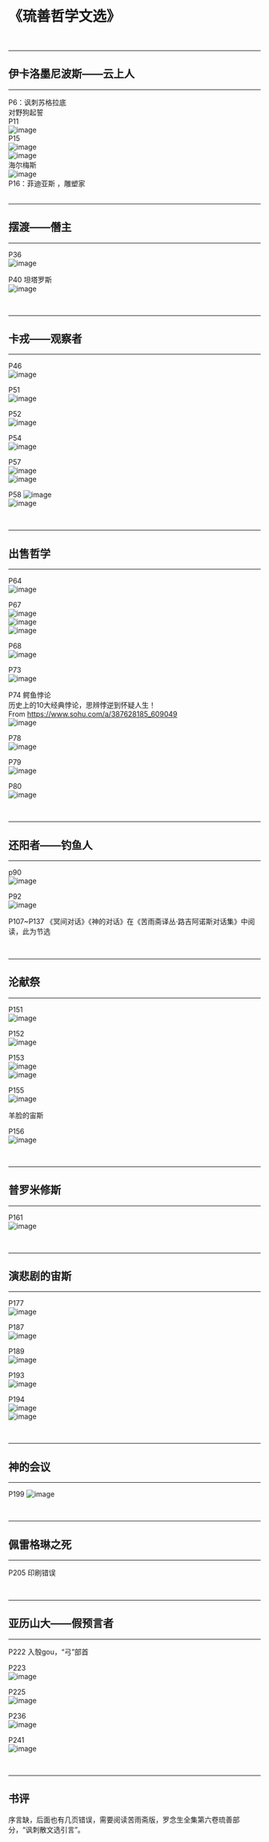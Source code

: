 # 《琉善哲学文选》
&nbsp;
***
## 伊卡洛墨尼波斯——云上人
***
P6：讽刺苏格拉底    
    对野狗起誓  
P11  
![image](https://user-images.githubusercontent.com/84896436/149871287-90a5c1ac-f06f-4f9b-ad4b-79284c64b0eb.png)  
P15  
![image](https://user-images.githubusercontent.com/84896436/149871303-1f75202f-6a59-4401-acdb-269adf9d8204.png)  
![image](https://user-images.githubusercontent.com/84896436/149871315-3c7efbc0-8485-4196-8336-0f9e0990bc55.png)  
海尔梅斯  
![image](https://user-images.githubusercontent.com/84896436/149871363-a7e7f916-99db-4c38-aa67-5623aae31d93.png)  
P16：菲迪亚斯  ，雕塑家    
&nbsp;
***
## 摆渡——僭主
***
P36  
![image](https://user-images.githubusercontent.com/84896436/149871516-f050fb64-6e07-441f-8a25-c9005ac8f8e5.png)

P40 坦塔罗斯   
![image](https://user-images.githubusercontent.com/84896436/149871646-a0afa037-16d4-4c1b-8dcf-701f499a55e8.png)

&nbsp;
***
## 卡戎——观察者
***
P46  
![image](https://user-images.githubusercontent.com/84896436/149871674-8888cd0b-7971-41d3-9ea0-88d65d87b7cd.png)  

P51  
![image](https://user-images.githubusercontent.com/84896436/149871690-f4624112-34f2-456a-b45f-78f6489f0059.png)  

P52  
![image](https://user-images.githubusercontent.com/84896436/149871720-813928fd-9af1-404c-8478-57f5339b444e.png)  

P54  
![image](https://user-images.githubusercontent.com/84896436/149871748-3d76416a-e6d0-48c0-89c1-244dbf756046.png)  

P57  
![image](https://user-images.githubusercontent.com/84896436/149871771-e89879aa-5478-4c32-b4aa-67f2592fc13f.png)  
![image](https://user-images.githubusercontent.com/84896436/149871800-0c244d09-30f5-4178-9ac2-286b16dcfa17.png)  

P58
![image](https://user-images.githubusercontent.com/84896436/149871830-6f3c8c69-5098-4bbc-8ac5-3322962db9df.png)  
![image](https://user-images.githubusercontent.com/84896436/149883826-34b068af-4d05-4b88-96e9-933ecdcbe84c.png)

&nbsp;
***
## 出售哲学
***
P64  
![image](https://user-images.githubusercontent.com/84896436/149885330-9f851a30-ea75-4595-ad78-fe4ddf6bf2cd.png)  

P67  
![image](https://user-images.githubusercontent.com/84896436/149885389-ce0cf54e-26c6-42df-9f50-99dc8e6945f2.png)  
![image](https://user-images.githubusercontent.com/84896436/149885415-e370f335-1faa-4b1b-98d6-e5cffc41595f.png)  
![image](https://user-images.githubusercontent.com/84896436/149885452-635534cf-cbd8-448b-afc0-9fc8f9062a64.png)  

P68    
![image](https://user-images.githubusercontent.com/84896436/149885493-e30d3d85-0b75-45b6-b347-3407c2634b9a.png)

P73  
![image](https://user-images.githubusercontent.com/84896436/149885837-96f26625-8889-48dd-9d03-0b3be806e0a8.png)

P74
鳄鱼悖论  
历史上的10大经典悖论，思辨悖逆到怀疑人生！  
From <https://www.sohu.com/a/387628185_609049>   
![image](https://user-images.githubusercontent.com/84896436/149885895-2d41269a-0a32-4132-8468-a95406abd0ea.png)  

P78  
![image](https://user-images.githubusercontent.com/84896436/149885939-f9cd9e3a-b51b-4e30-8d69-60588e4cb370.png)  

P79  
![image](https://user-images.githubusercontent.com/84896436/149885982-e3ad2826-05ce-4f1b-b7d3-3e59f7f4b1fa.png)  

P80  
![image](https://user-images.githubusercontent.com/84896436/149886024-66ba4c0b-e63d-4ca3-bb74-cd1dd45e0ca9.png)  

&nbsp;
***
## 还阳者——钓鱼人
***
p90  
![image](https://user-images.githubusercontent.com/84896436/149886089-fbbfed0c-a7a7-4c68-8278-b29ad93df40b.png)  

P92  
![image](https://user-images.githubusercontent.com/84896436/149886506-1f804170-cda7-49b9-9a97-50aa015c1929.png)  

P107~P137 《冥间对话》《神的对话》在《苦雨斋译丛·路吉阿诺斯对话集》中阅读，此为节选  

&nbsp;
***
## 沦献祭
***
P151  
![image](https://user-images.githubusercontent.com/84896436/149886548-5a91989b-993d-4237-a617-424d9d265eb2.png)

P152  
![image](https://user-images.githubusercontent.com/84896436/149886583-50c54c32-48ec-41cc-bb7a-523728050814.png)

P153  
![image](https://user-images.githubusercontent.com/84896436/149886619-3ebc87fd-9f8e-4469-bc61-50f16aa9e8a3.png)  
![image](https://user-images.githubusercontent.com/84896436/149886655-295ab4b8-ea54-4fb9-b1ab-ed145ada5ab2.png)

P155  
![image](https://user-images.githubusercontent.com/84896436/149886681-9513de58-7e5a-4f96-9e2c-b50a772eb802.png)  

羊脸的宙斯  

P156  
![image](https://user-images.githubusercontent.com/84896436/149886725-1acb3973-f5f3-41b6-84ea-1fc6e0517e05.png)

&nbsp;
***
## 普罗米修斯
***
P161  
![image](https://user-images.githubusercontent.com/84896436/149886875-1f3c4a62-05e1-4e0b-a870-2ee666cf9354.png)

&nbsp;
***
## 演悲剧的宙斯
***
P177  
![image](https://user-images.githubusercontent.com/84896436/149886906-0f815895-ecc7-43e8-8db2-15c287a18c56.png)

P187  
![image](https://user-images.githubusercontent.com/84896436/149886942-9181954a-2f19-48d3-b102-0ee413b0cfe3.png)

P189  
![image](https://user-images.githubusercontent.com/84896436/149886981-df195649-4bd2-4eba-ae44-6e69537d876e.png)

P193  
![image](https://user-images.githubusercontent.com/84896436/149887001-d8a30706-ec97-43cb-a1f3-82d4186fbf83.png)

P194  
![image](https://user-images.githubusercontent.com/84896436/149887043-98b8a1b9-9e67-45eb-bd57-8f8d8f49a8f1.png)  
![image](https://user-images.githubusercontent.com/84896436/149887082-26bd9249-4184-4e2b-9f31-33935d9b2db1.png)

&nbsp;
***
## 神的会议
***
P199
![image](https://user-images.githubusercontent.com/84896436/149887490-f4e1ac4e-d689-4a54-a092-462690961220.png)  

&nbsp;
***
## 佩雷格琳之死
***
P205 印刷错误  

&nbsp;
***
## 亚历山大——假预言者
***
P222  入彀gou，“弓”部首 

P223  
![image](https://user-images.githubusercontent.com/84896436/149887628-39c538e7-f5b7-4332-af21-9133f156f3f2.png)

P225  
![image](https://user-images.githubusercontent.com/84896436/149887647-4317248a-238a-46a3-991d-5834957a4a9c.png)

P236  
![image](https://user-images.githubusercontent.com/84896436/149887666-7dc4f268-841c-4aaa-95f7-50128c2f5bd9.png)   

P241  
![image](https://user-images.githubusercontent.com/84896436/149887744-bd7da0ab-f5b1-4fc7-8096-337f13e623c3.png)

&nbsp;
***
## 书评  
序言缺，后面也有几页错误，需要阅读苦雨斋版，罗念生全集第六卷琉善部分，“讽刺散文选引言”。  
